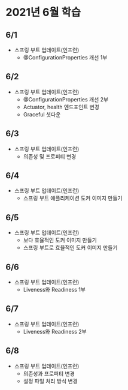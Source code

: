 # 2021년 6월 학습

## 6/1

- 스프링 부트 업데이트(인프런)
  - @ConfigurationProperties 개선 1부

## 6/2

- 스프링 부트 업데이트(인프런)
  - @ConfigurationProperties 개선 2부
  - Actuator, health 엔드포인트 변경
  - Graceful 셧다운

## 6/3

- 스프링 부트 업데이트(인프런)
  - 의존성 및 프로퍼티 변경

## 6/4

- 스프링 부트 업데이트(인프런)
  - 스프링 부트 애플리케이션 도커 이미지 만들기

## 6/5

- 스프링 부트 업데이트(인프런)
  - 보다 효율적인 도커 이미지 만들기
  - 스프링 부트로 효율적인 도커 이미지 만들기

## 6/6

- 스프링 부트 업데이트(인프런)
  - Liveness와 Readiness 1부

## 6/7

- 스프링 부트 업데이트(인프런)
  - Liveness와 Readiness 2부

## 6/8

- 스프링 부트 업데이트(인프런)
  - 의존성과 프로퍼티 변경
  - 설정 파일 처리 방식 변경

